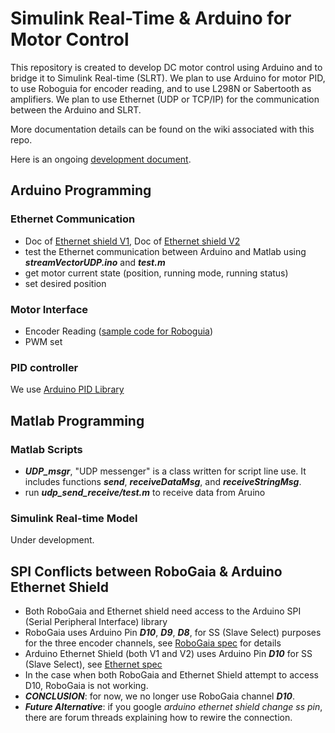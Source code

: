# Simulink Real-Time & Arduino for Motor ControlThis repository is created to develop DC motor control using Arduino and to bridge it to Simulink Real-time (SLRT). We plan to use Arduino for motor PID, to use Roboguia for encoder reading, and to use L298N or Sabertooth as amplifiers. We plan to use Ethernet (UDP or TCP/IP) for the communication between the Arduino and SLRT.More documentation details can be found on the wiki associated with this repo.Here is an ongoing  [development document](https://docs.google.com/document/d/18pi1abE7RSy7YfeVbhr9RNU76l_90QLvAo3EZrTzdI8/edit?ts=5a4e6b82).## Arduino Programming### Ethernet Communication* Doc of [Ethernet shield V1](https://www.arduino.cc/en/Main/ArduinoEthernetShieldV1), Doc of [Ethernet shield V2](https://www.arduino.cc/en/Guide/ArduinoEthernetShield) * test the Ethernet communication between Arduino and Matlab using ***streamVectorUDP.ino*** and ***test.m**** get motor current state (position, running mode, running status)* set desired position### Motor Interface* Encoder Reading ([sample code for Roboguia](https://www.robogaia.com/3-axis-encoder-conter-arduino-shield.html))* PWM set### PID controllerWe use [Arduino PID Library](https://playground.arduino.cc/Code/PIDLibrary)## Matlab Programming### Matlab Scripts* ***UDP\_msgr***, "UDP messenger" is a class written for script line use. It includes functions ***send***, ***receiveDataMsg***, and ***receiveStringMsg***.* run ***udp\_send\_receive/test.m*** to receive data from Aruino### Simulink Real-time ModelUnder development.## SPI Conflicts between RoboGaia & Arduino Ethernet Shield* Both RoboGaia and Ethernet shield need access to the Arduino SPI (Serial Peripheral Interface) library* RoboGaia uses Arduino Pin ***D10***, ***D9***, ***D8***, for SS (Slave Select) purposes for the three encoder channels, see [RoboGaia spec](https://www.robogaia.com/uploads/6/8/0/9/6809982/robogaia_arduino_encoder_shield_schematics_v3.pdf) for details* Arduino Ethernet Shield (both V1 and V2) uses Arduino Pin ***D10*** for SS (Slave Select), see [Ethernet spec](https://www.arduino.cc/en/Reference/Ethernet)* In the case when both RoboGaia and Ethernet Shield attempt to access D10, RoboGaia is not working.* ***CONCLUSION***: for now, we no longer use RoboGaia channel ***D10***.* ***Future Alternative***: if you google *arduino ethernet shield change ss pin*, there are forum threads explaining how to rewire the connection.
